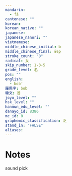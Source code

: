 ```yaml
---
mandarin:
  - fá
cantonese: ""
korean:
korean_native: ""
japanese:
japanese_nanori: ""
vietnamese:
middle_chinese_initial: b
middle_chinese_final: ɨɐp
stroke_count: "8"
radical: 女
skip_number: 1-3-5
grade_level: 名
pos: ""
english:
  - bob'
羅馬字: bob
韓文: 봅
joyo_level: ""
hsk_level: ""
hanmun_edu_level: ""
danayo_id: 8386
mc_id: 0
graphemic_classification: 乏
stand_in: "FALSE"
aliases:
---
```


# Notes
sound pick
